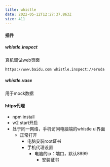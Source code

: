 ```yaml
---
title: whistle
date: 2022-05-12T12:27:37.863Z
size: 411
---
```

#### 插件

##### whistle.inspect

真机调试web页面 

```shell
https://www.baidu.com whistle.inspect://eruda
```

##### whistle.vase

用于mock数据



#### https代理

- npm install
-  w2 start开启
- 处于同一网络，手机访问电脑端的whistle ui界面
  - 正常打开
    - 电脑安装root证书
    - 手机代理设置
      - 电脑的ip：端口，默认8899
        - 安装证书

